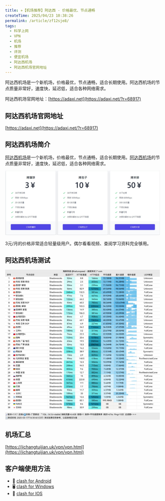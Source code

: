```yaml
---
title: ✈️【机场推荐】阿达西 - 价格最优、节点通畅
createTime: 2025/04/23 10:38:26
permalink: /article/zf12sje8/
tags:
  - 科学上网
  - VPN
  - 机场
  - 推荐
  - 评测
  - 便宜机场
  - 阿达西机场
  - 阿达西机场官网地址
---
```


阿达西机场是一个新机场，价格最优，节点通畅，适合长期使用。阿达西机场的节点质量非常好，速度快，延迟低，适合各种网络需求。

阿达西机场官网地址：[https://adaxi.net](https://adaxi.net/?r=68917)

<!-- more -->

## 阿达西机场官网地址

[https://adaxi.net](https://adaxi.net/?r=68917)

## 阿达西机场简介

[阿达西机场](https://adaxi.net/?r=68917)是一个新机场，价格最优，节点通畅，适合长期使用。[阿达西机场](https://adaxi.net/?r=68917)的节点质量非常好，速度快，延迟低，适合各种网络需求。

![阿达西机场简介](images/机场推荐阿达西/image.png)

3元/月的价格非常适合轻量级用户。偶尔看看视频、查阅学习资料完全够用。

## 阿达西机场测试

![阿达西机场测试](images/机场推荐阿达西/image-1.png)

## 机场汇总

[https://jichangtuijian.uk/vpn/vpn.html](https://jichangtuijian.uk/vpn/vpn.html)

## 客户端使用方法

- 📱 [clash for Android](https://jichangtuijian.uk/article/clashforAndroid.html)
- 🖥 [clash for Windows](https://jichangtuijian.uk/article/clash.html)
- 🍎 [clash for IOS](https://jichangtuijian.uk/article/Shadowrocket.html)

<gitalk/>